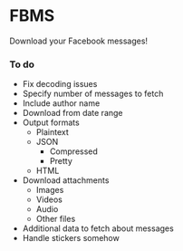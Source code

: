 # FBMS

Download your Facebook messages!

### To do

* Fix decoding issues
* Specify number of messages to fetch
* Include author name
* Download from date range
* Output formats
  * Plaintext
  * JSON
    * Compressed
    * Pretty
  * HTML
* Download attachments
  * Images
  * Videos
  * Audio
  * Other files
* Additional data to fetch about messages
* Handle stickers somehow
